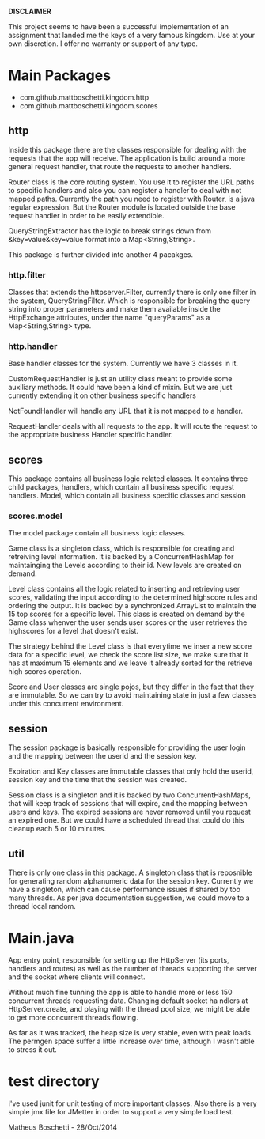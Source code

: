 **DISCLAIMER**

This project seems to have been a successful implementation of an assignment that landed me the keys of a very famous
kingdom. Use at your own discretion. I offer no warranty or support of any type.

# Main Packages

- com.github.mattboschetti.kingdom.http
- com.github.mattboschetti.kingdom.scores


## http

Inside this package there are the classes responsible for dealing with the requests that the app will receive.
The application is build around a more general request handler, that route the requests to another handlers.

Router class is the core routing system. You use it to register the URL paths to specific handlers and also you
can register a handler to deal with not mapped paths. Currently the path you need to register with Router, is a
java regular expression. But the Router module is located outside the base request handler in order to be easily
extendible.

QueryStringExtractor has the logic to break strings down from &key=value&key=value format into a Map<String,String>.

This package is further divided into another 4 pacakges.

### http.filter

Classes that extends the httpserver.Filter, currently there is only one filter in the system, QueryStringFilter. 
Which is responsible for breaking the query string into proper parameters and make them available inside the 
HttpExchange attributes, under the name "queryParams" as a Map<String,String> type.

### http.handler

Base handler classes for the system. Currently we have 3 classes in it. 

CustomRequestHandler is just an utility class meant to provide some auxiliary methods. It could have been a kind
of mixin. But we are just currently extending it on other business specific handlers

NotFoundHandler will handle any URL that it is not mapped to a handler.

RequestHandler deals with all requests to the app. It will route the request to the appropriate business Handler
specific handler.


## scores

This package contains all business logic related classes. It contains three child packages, handlers, which contain
all business specific request handlers. Model, which contain all business specific classes and session

### scores.model

The model package contain all business logic classes. 

Game class is a singleton class, which is responsible for creating and retreiving level information. It is backed
by a ConcurrentHashMap for maintainging the Levels according to their id. New levels are created on demand.

Level class contains all the logic related to inserting and retrieving user scores, validating the input according
to the determined highscore rules and ordering the output. It is backed by a synchronized ArrayList to maintain
the 15 top scores for a specific level. This class is created on demand by the Game class whenver the user sends
user scores or the user retrieves the highscores for a level that doesn't exist.

The strategy behind the Level class is that everytime we inser a new score data for a specific level, we check
the score list size, we make sure that it has at maximum 15 elements and we leave it already sorted for the 
retrieve high scores operation.

Score and User classes are single pojos, but they differ in the fact that they are immutable. So we can try to
avoid maintaining state in just a few classes under this concurrent environment.

## session

The session package is basically responsible for providing the user login and the mapping between the userid and 
the session key.

Expiration and Key classes are immutable classes that only hold the userid, session key and the time that the
session was created.

Session class is a singleton and it is backed by two ConcurrentHashMaps, that will keep track of sessions that will
expire, and the mapping between users and keys. The expired sessions are never removed until you request an expired
one. But we could have a scheduled thread that could do this cleanup each 5 or 10 minutes.

## util

There is only one class in this package. A singleton class that is reposnible for generating random alphanumeric
data for the session key. Currently we have a singleton, which can cause performance issues if shared by too many
threads. As per java documentation suggestion, we could move to a thread local random.

# Main.java

App entry point, responsible for setting up the HttpServer (its ports, handlers and routes) as well as the number
of threads supporting the server and the socket where clients will connect.

Without much fine tunning the app is able to handle more or less 150 concurrent threads requesting data. Changing
default socket ha
ndlers at HttpServer.create, and playing with the thread pool size, we might be able to get more
concurrent threads flowing.

As far as it was tracked, the heap size is very stable, even with peak loads. The permgen space suffer a little 
increase over time, although I wasn't able to stress it out.

# test directory

I've used junit for unit testing of more important classes. Also there is a very simple jmx file for JMetter in
order to support a very simple load test.


Matheus Boschetti - 28/Oct/2014
